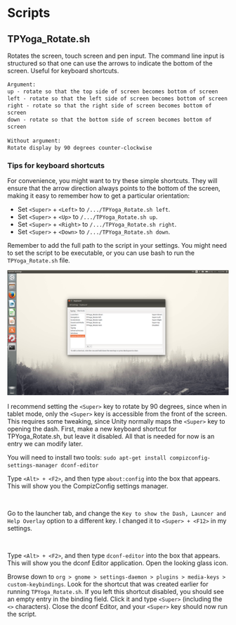 Scripts
=======

TPYoga_Rotate.sh
----------------

Rotates the screen, touch screen and pen input. The command line input is structured so that one can use the arrows to indicate the bottom of the screen. Useful for keyboard shortcuts.


```
Argument:
up - rotate so that the top side of screen becomes bottom of screen
left - rotate so that the left side of screen becomes bottom of screen
right - rotate so that the right side of screen becomes bottom of screen
down - rotate so that the bottom side of screen becomes bottom of screen

Without argument:
Rotate display by 90 degrees counter-clockwise
```

### Tips for keyboard shortcuts

For convenience, you might want to try these simple shortcuts. They will ensure that the arrow direction always points to the bottom of the screen, making it easy to remember how to get a particular orientation:

* Set `<Super>` + `<Left>` to `/.../TPYoga_Rotate.sh left`.
* Set `<Super>` + `<Up>` to `/.../TPYoga_Rotate.sh up`.
* Set `<Super>` + `<Right>` to `/.../TPYoga_Rotate.sh right`.
* Set `<Super>` + `<Down>` to `/.../TPYoga_Rotate.sh down`.

Remember to add the full path to the script in your settings. You might need to set the script to be executable, or you can use bash to run the `TPYoga_Rotate.sh` file.

![Keyboard shortcuts](./rotation_keyboard_shortcuts.png?raw=true "Rotation shortcuts.")

I recommend setting the `<Super>` key to rotate by 90 degrees, since when in tablet mode, only the `<Super>` key is accessible from the front of the screen. This requires some tweaking, since Unity normally maps the `<Super>` key to opening the dash. First, make a new keyboard shortcut for TPYoga_Rotate.sh, but leave it disabled. All that is needed for now is an entry we can modify later.

You will need to install two tools:
`sudo apt-get install compizconfig-settings-manager dconf-editor`

Type `<Alt> + <F2>`, and then type `about:config` into the box that appears. This will show you the CompizConfig settings manager.

<image here>

Go to the launcher tab, and change the `Key to show the Dash, Launcer and Help Overlay` option to a different key. I changed it to `<Super> + <F12>` in my settings.

<image here>

Type `<Alt> + <F2>`, and then type `dconf-editor` into the box that appears. This will show you the dconf Editor application. Open the looking glass icon.

Browse down to `org > gnome > settings-daemon > plugins > media-keys > custom-keybindings`. Look for the shortcut that was created earlier for running `TPYoga_Rotate.sh`. If you left this shortcut disabled, you should see an empty entry in the binding field. Click it and type `<Super>` (including the `<>` characters). Close the dconf Editor, and your  `<Super>` key should now run the script.

<image here>






